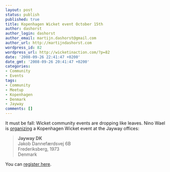 ```yaml
---
layout: post
status: publish
published: true
title: Kopenhagen Wicket event October 15th
author: dashorst
author_login: dashorst
author_email: martijn.dashorst@gmail.com
author_url: http://martijndashorst.com
wordpress_id: 82
wordpress_url: http://wicketinaction.com/?p=82
date: '2008-09-26 22:41:47 +0200'
date_gmt: '2008-09-26 20:41:47 +0200'
categories:
- Community
- Events
tags:
- Community
- Meetup
- Kopenhagen
- Denmark
- Jayway
comments: []
---
```

<p>It must be fall: Wicket community events are dropping like leaves. Nino Wael is <a href="http://wugdk.eventbrite.com/">organizing</a> a Kopenhagen Wicket event at the Jayway offices:</p>
<blockquote><p><strong>Jayway DK</strong><br />
Jakob Dannefærdsvej 6B<br />
Frederiksberg, 1973 <br />
Denmark</p></blockquote>
<p>You can <a href="http://wugdk.eventbrite.com/">register here</a>.</p>
